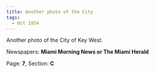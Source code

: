 ```yaml
---  
title: Another photo of the City  
tags:  
  - Oct 1954  
---  
```

  
Another photo of the City of Key West.  
  
Newspapers: **Miami Morning News or The Miami Herald**  
  
Page: **7**, Section: **C** 
